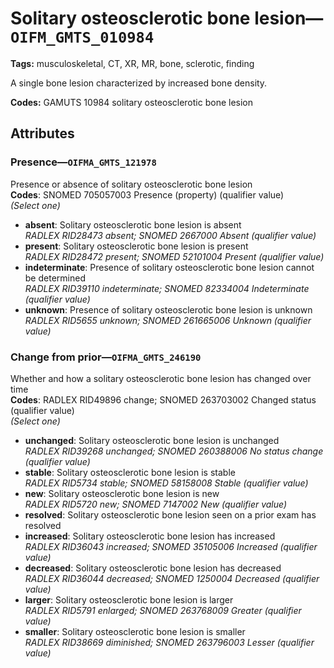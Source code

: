 # Solitary osteosclerotic bone lesion—`OIFM_GMTS_010984`

**Tags:** musculoskeletal, CT, XR, MR, bone, sclerotic, finding

A single bone lesion characterized by increased bone density.

**Codes:** GAMUTS 10984 solitary osteosclerotic bone lesion

## Attributes

### Presence—`OIFMA_GMTS_121978`

Presence or absence of solitary osteosclerotic bone lesion  
**Codes**: SNOMED 705057003 Presence (property) (qualifier value)  
*(Select one)*

- **absent**: Solitary osteosclerotic bone lesion is absent  
_RADLEX RID28473 absent; SNOMED 2667000 Absent (qualifier value)_
- **present**: Solitary osteosclerotic bone lesion is present  
_RADLEX RID28472 present; SNOMED 52101004 Present (qualifier value)_
- **indeterminate**: Presence of solitary osteosclerotic bone lesion cannot be determined  
_RADLEX RID39110 indeterminate; SNOMED 82334004 Indeterminate (qualifier value)_
- **unknown**: Presence of solitary osteosclerotic bone lesion is unknown  
_RADLEX RID5655 unknown; SNOMED 261665006 Unknown (qualifier value)_

### Change from prior—`OIFMA_GMTS_246190`

Whether and how a solitary osteosclerotic bone lesion has changed over time  
**Codes**: RADLEX RID49896 change; SNOMED 263703002 Changed status (qualifier value)  
*(Select one)*

- **unchanged**: Solitary osteosclerotic bone lesion is unchanged  
_RADLEX RID39268 unchanged; SNOMED 260388006 No status change (qualifier value)_
- **stable**: Solitary osteosclerotic bone lesion is stable  
_RADLEX RID5734 stable; SNOMED 58158008 Stable (qualifier value)_
- **new**: Solitary osteosclerotic bone lesion is new  
_RADLEX RID5720 new; SNOMED 7147002 New (qualifier value)_
- **resolved**: Solitary osteosclerotic bone lesion seen on a prior exam has resolved  
- **increased**: Solitary osteosclerotic bone lesion has increased  
_RADLEX RID36043 increased; SNOMED 35105006 Increased (qualifier value)_
- **decreased**: Solitary osteosclerotic bone lesion has decreased  
_RADLEX RID36044 decreased; SNOMED 1250004 Decreased (qualifier value)_
- **larger**: Solitary osteosclerotic bone lesion is larger  
_RADLEX RID5791 enlarged; SNOMED 263768009 Greater (qualifier value)_
- **smaller**: Solitary osteosclerotic bone lesion is smaller  
_RADLEX RID38669 diminished; SNOMED 263796003 Lesser (qualifier value)_